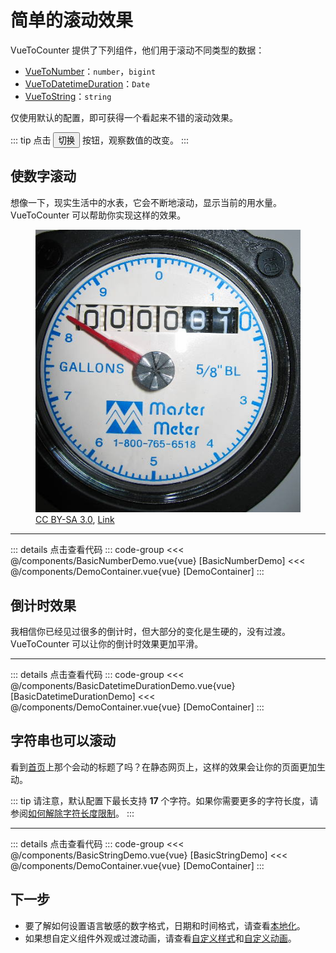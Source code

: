 <script setup>
import DemoContainer from "../../../components/DemoContainer.vue";
import BasicStringDemo from "../../../components/BasicStringDemo.vue";
import BasicNumberDemo from "../../../components/BasicNumberDemo.vue";
import BasicDatetimeDurationDemo from "../../../components/BasicDatetimeDurationDemo.vue";
</script>

# 简单的滚动效果

VueToCounter 提供了下列组件，他们用于滚动不同类型的数据：

- [VueToNumber](#使数字滚动)：`number`，`bigint`
- [VueToDatetimeDuration](#倒计时效果)：`Date`
- [VueToString](#字符串也可以滚动)：`string`

仅使用默认的配置，即可获得一个看起来不错的滚动效果。

::: tip
点击 <button class="border border-solid p-2">切换</button> 按钮，观察数值的改变。
:::

## 使数字滚动

想像一下，现实生活中的水表，它会不断地滚动，显示当前的用水量。VueToCounter 可以帮助你实现这样的效果。

<figure>
  <img class=" m-auto w-32" src="../../../assets/Water_meter_register.jpg" alt="水表" />
  <figcaption class="text-xs italic"><a href="http://creativecommons.org/licenses/by-sa/3.0/" title="Creative Commons Attribution-Share Alike 3.0">CC BY-SA 3.0</a>, <a href="https://commons.wikimedia.org/w/index.php?curid=107725262">Link</a></figcaption>
</figure>

<DemoContainer title="使数字滚动">
<BasicNumberDemo />
<hr />

::: details 点击查看代码
::: code-group
<<< @/components/BasicNumberDemo.vue{vue} [BasicNumberDemo]
<<< @/components/DemoContainer.vue{vue} [DemoContainer]
:::
</DemoContainer>

## 倒计时效果

我相信你已经见过很多的倒计时，但大部分的变化是生硬的，没有过渡。VueToCounter 可以让你的倒计时效果更加平滑。

<DemoContainer title="倒计时效果">
<BasicDatetimeDurationDemo />
<hr />

::: details 点击查看代码
::: code-group
<<< @/components/BasicDatetimeDurationDemo.vue{vue} [BasicDatetimeDurationDemo]
<<< @/components/DemoContainer.vue{vue} [DemoContainer]
:::

</DemoContainer>

## 字符串也可以滚动

看到[首页](/)上那个会动的标题了吗？在静态网页上，这样的效果会让你的页面更加生动。

::: tip
请注意，默认配置下最长支持 **17** 个字符。如果你需要更多的字符长度，请参阅[如何解除字符长度限制](../optional-dependencies#如何解除字符长度限制)。
:::

<DemoContainer title="字符串滚动">
<BasicStringDemo />
<hr />

::: details 点击查看代码
::: code-group
<<< @/components/BasicStringDemo.vue{vue} [BasicStringDemo]
<<< @/components/DemoContainer.vue{vue} [DemoContainer]
:::

</DemoContainer>

## 下一步

- 要了解如何设置语言敏感的数字格式，日期和时间格式，请查看[本地化](locale-usage.md)。
- 如果想自定义组件外观或过渡动画，请查看[自定义样式](styled-usage.md)和[自定义动画](animated-usage.md)。
